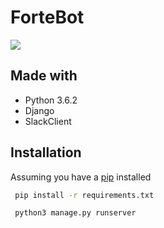  # ForteBot
<img src="https://i.imgur.com/QjbPpNc.png">

## Made with
 * Python 3.6.2
 * Django 
 * SlackClient

## Installation

Assuming you have a [pip](https://pip.pypa.io/en/stable/installing/) installed
```bash
 pip install -r requirements.txt
```

```bash
 python3 manage.py runserver
```
